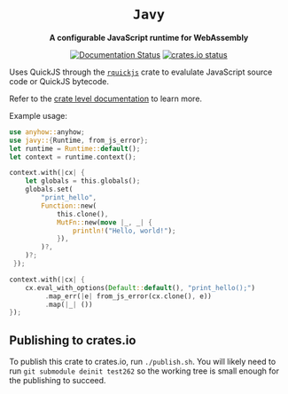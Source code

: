 <div align="center">
  <h1><code>Javy</code></h1>
  <p>
    <strong>A configurable JavaScript runtime for WebAssembly</strong>
  </p>
  <p>
    <a href="https://docs.rs/javy"><img src="https://docs.rs/javy/badge.svg" alt="Documentation Status" /></a>
    <a href="https://crates.io/crates/javy"><img src="https://img.shields.io/crates/v/javy.svg" alt="crates.io status" /></a>
  </p>
</div>


Uses QuickJS through the [`rquickjs`](https://docs.rs/rquickjs/latest/rquickjs/)
crate to evalulate JavaScript source code or QuickJS bytecode.

Refer to the [crate level documentation](https://docs.rs/javy) to learn more.

Example usage:

```rust
use anyhow::anyhow;
use javy::{Runtime, from_js_error};
let runtime = Runtime::default();
let context = runtime.context();

context.with(|cx| {
    let globals = this.globals();
    globals.set(
        "print_hello",
        Function::new(
            this.clone(),
            MutFn::new(move |_, _| {
                println!("Hello, world!");
            }),
        )?,
    )?;
 });

context.with(|cx| {
    cx.eval_with_options(Default::default(), "print_hello();")
         .map_err(|e| from_js_error(cx.clone(), e))
         .map(|_| ())
});
```

## Publishing to crates.io

To publish this crate to crates.io, run `./publish.sh`. You will likely need to
run `git submodule deinit test262` so the working tree is small enough for the
publishing to succeed.
